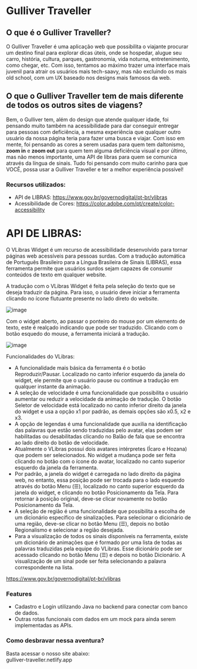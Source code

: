 # Gulliver Traveller

## O que é o Gulliver Traveller? <br>

O Gulliver Traveller é uma aplicação web que possibilita o viajante procurar um destino final para explorar dicas úteis, onde se hospedar, alugue seu carro, história, cultura, parques, gastronomia, vida noturna, entretenimento, como chegar, etc. Com isso, tentamos ao máximo trazer uma interface mais juvenil para atrair os usuários mais tech-saavy, mas não excluindo os mais old school, com um UX baseado nos designs mais famosos da web. <br>

## O que o Gulliver Traveller tem de mais diferente de todos os outros sites de viagens? <br>

Bem, o Gulliver tem, além do design que atende qualquer idade, foi pensando muito também na acessibilidade para dar conseguir entregar para pessoas com deficiência, a mesma experiência que qualquer outro usuário da nossa página teria para fazer uma busca e viajar. Com isso em mente, foi pensando as cores a serem usadas para quem tem daltonismo, **zoom in** e **zoom out** para quem tem alguma deficiência visual e por último, mas não menos importante, uma API de libras para quem se comunica através da língua de sinais. Tudo foi pensando com muito carinho para que VOCÊ, possa usar a Gulliver Traveller e ter a melhor experiência possível! <br>

### Recursos utilizados:
- API de LIBRAS: https://www.gov.br/governodigital/pt-br/vlibras
- Acessibilidade de Cores: https://color.adobe.com/pt/create/color-accessibility

# API DE LIBRAS: 

O VLibras Widget é um recurso de acessibilidade desenvolvido para tornar páginas web acessíveis para pessoas surdas. Com a tradução automática de Português Brasileiro para a Língua Brasileira de Sinais (LIBRAS), essa ferramenta permite que usuários surdos sejam capazes de consumir conteúdos de texto em qualquer website. <br>

A tradução com o VLibras Widget é feita pela seleção do texto que se deseja traduzir da página. Para isso, o usuário deve iniciar a ferramenta clicando no ícone flutuante presente no lado direto do website. <br>

![image](https://user-images.githubusercontent.com/89409021/172734619-00b8c916-bb45-4d73-a328-87286b87df49.png) <br>

Com o widget aberto, ao passar o ponteiro do mouse por um elemento de texto, este é realçado indicando que pode ser traduzido. Clicando com o botão esquedo do mouse, a ferramenta iniciará a tradução. <br>

![image](https://user-images.githubusercontent.com/89409021/172734760-5a05af4c-f3ca-45d9-9a75-e9e6c3c76ed8.png) <br>

Funcionalidades do VLibras:

- A funcionalidade mais básica da ferramenta é o botão Reproduzir/Pausar. Localizado no canto inferior esquerdo da janela do widget, ele permite que o usuário pause ou continue a tradução em qualquer instante da animação. <br>
- A seleção de velocidade é uma funcionalidade que possibilita o usuário aumentar ou reduzir a velocidade da animação de tradução. O botão Seletor de velocidade está localizado no canto inferior direito da janela do widget e usa a opção x1 por padrão, as demais opções são x0.5, x2 e x3. <br>
- A opção de legendas é uma funcionalidade que auxilia na identificação das palavras que estão sendo traduzidas pelo avatar, elas podem ser habilitadas ou desabilitadas clicando no Balão de fala que se encontra ao lado direito do botão de velocidade. <br>
- Atualmente o VLibras possui dois avatares intérpretes (Ícaro e Hozana) que podem ser selecionados. No widget a mudança pode ser feita clicando no botão com o ícone do avatar, localizado no canto superior esquerdo da janela da ferramenta. <br>
- Por padrão, a janela do widget é carregada no lado direito da página web, no entanto, essa posição pode ser trocada para o lado esquerdo através do botão Menu (☰), localizado no canto superior esquerdo da janela do widget, e clicando no botão Posicionamento da Tela. Para retornar à posição original, deve-se clicar novamente no botão Posicionamento da Tela. <br>
- A seleção de região é uma funcionalidade que possibilita a escolha de um dicionário específico de sinalizações. Para selecionar o dicionário de uma região, deve-se clicar no botão Menu (☰), depois no botão Regionalismo e selecionar a região desejada. <br>
- Para a visualização de todos os sinais disponíveis na ferramenta, existe um dicionário de animações que é formado por uma lista de todas as palavras traduzidas pela equipe do VLibras. Esse dicionário pode ser acessado clicando no botão Menu (☰) e depois no botão Dicionário. A visualização de um sinal pode ser feita selecionando a palavra correspondente na lista. <br>

https://www.gov.br/governodigital/pt-br/vlibras

### Features
- Cadastro e Login utilizando Java no backend para conectar com banco de dados.
- Outras rotas funcionais com dados em um mock para ainda serem implementadas as APIs.

### Como desbravar nessa aventura? <br>
Basta acessar o nosso site abaixo: <br>
gulliver-traveller.netlify.app
